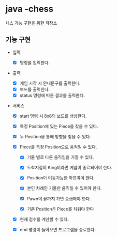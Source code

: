 # java -chess

체스 기능 구현을 위한 저장소



## 기능 구현

- 입력

  - [x] 명령을 입력한다.

- 출력

  * [x] 게임 시작 시 안내문구를 출력한다.
  * [x] 보드를 출력한다.
  * [x] status 명령에 따른 결과를 출력한다.

- 서비스

  * [x] start 명령 시 8x8의 보드를 생성한다.

  * [x] 특정 Position에 있는 Piece를 찾을 수 있다.

  * [x] 두 Position을 통해 방향을 찾을 수 있다.

  * [x] Piece를 특정 Position으로 움직일 수 있다.

    * [x] 기물 별로 다른 움직임을 가질 수 있다.
    * [x] 도착지점이 King이라면 게임이 종료되어야 한다.

    * [x] Position이 이동가능한 좌표여야 한다.
    * [x] 본인 차례인 기물만 움직일 수 있어야 한다.
    * [x] Pawn이 끝까지 가면 승급해야 한다.
    * [x] 기존 Position은 Piece를 치워야 한다

  * [x] 현재 점수를 계산할 수 있다.

  * [x] end 명령이 들어오면 프로그램을 종료한다.